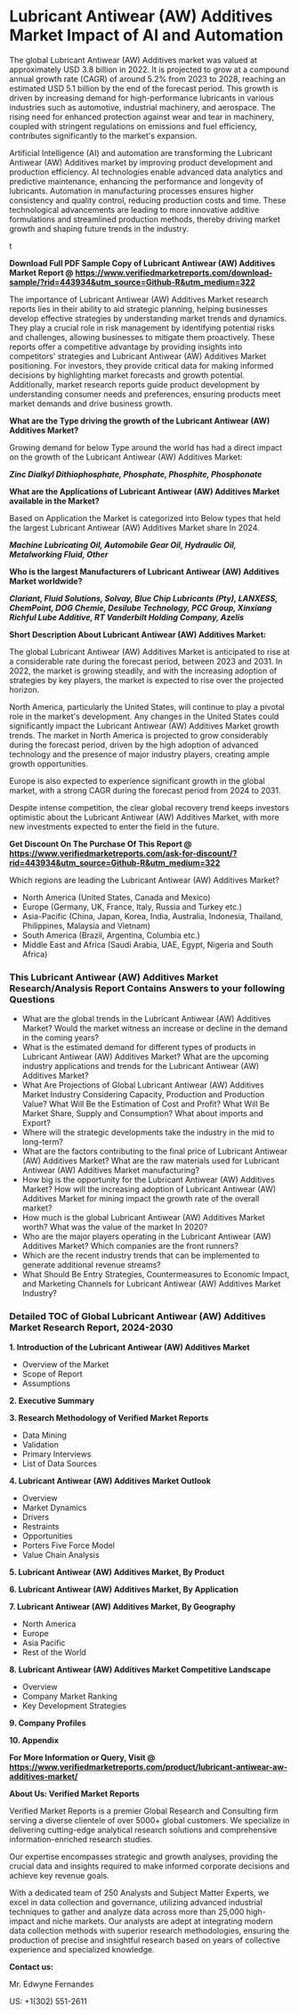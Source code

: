 <meta name="title" content="Global Lubricant Antiwear (AW) Additives Market Impact of AI and Automation"><meta name="description" content="The global Lubricant Antiwear (AW) Additives market was valued at approximately USD 3.8 billion in 2022. It is projected to grow at a compound annual growth rate (CAGR"><meta name="title" content="Lubricant Antiwear (AW) Additives Market Size, Share, Scope, Trends, Growth, Opportunities, Analysis, Forecast"><h1>Lubricant Antiwear (AW) Additives Market Impact of AI and Automation</h1><p>The global Lubricant Antiwear (AW) Additives market was valued at approximately USD 3.8 billion in 2022. It is projected to grow at a compound annual growth rate (CAGR) of around 5.2% from 2023 to 2028, reaching an estimated USD 5.1 billion by the end of the forecast period. This growth is driven by increasing demand for high-performance lubricants in various industries such as automotive, industrial machinery, and aerospace. The rising need for enhanced protection against wear and tear in machinery, coupled with stringent regulations on emissions and fuel efficiency, contributes significantly to the market's expansion.</p><p>Artificial Intelligence (AI) and automation are transforming the Lubricant Antiwear (AW) Additives market by improving product development and production efficiency. AI technologies enable advanced data analytics and predictive maintenance, enhancing the performance and longevity of lubricants. Automation in manufacturing processes ensures higher consistency and quality control, reducing production costs and time. These technological advancements are leading to more innovative additive formulations and streamlined production methods, thereby driving market growth and shaping future trends in the industry.</p>t</p><p id="" class=""><strong>Download Full PDF Sample Copy of Lubricant Antiwear (AW) Additives Market Report @ <a href="https://www.verifiedmarketreports.com/download-sample/?rid=443934&utm_source=Github-R&utm_medium=322" target="_blank">https://www.verifiedmarketreports.com/download-sample/?rid=443934&utm_source=Github-R&utm_medium=322</a></strong></p><p>The importance of&nbsp;Lubricant Antiwear (AW) Additives Market research reports lies in their ability to aid strategic planning, helping businesses develop effective strategies by understanding market trends and dynamics. They play a crucial role in risk management by identifying potential risks and challenges, allowing businesses to mitigate them proactively. These reports offer a competitive advantage by providing insights into competitors' strategies and Lubricant Antiwear (AW) Additives Market positioning. For investors, they provide critical data for making informed decisions by highlighting market forecasts and growth potential. Additionally, market research reports guide product development by understanding consumer needs and preferences, ensuring products meet market demands and drive business growth.</p><p><strong>What are the&nbsp;Type driving the growth of the Lubricant Antiwear (AW) Additives Market?</strong></p><p id="" class="">Growing demand for below Type around the world has had a direct impact on the growth of the Lubricant Antiwear (AW) Additives Market:</p><em><strong>Zinc Dialkyl Dithiophosphate, Phosphate, Phosphite, Phosphonate</strong></em></p><strong>What are the&nbsp;Applications&nbsp;of Lubricant Antiwear (AW) Additives Market available in the Market?</strong></p><p id="" class="">Based on Application the Market is categorized into Below types that held the largest Lubricant Antiwear (AW) Additives Market share In 2024.</p><em><strong>Machine Lubricating Oil, Automobile Gear Oil, Hydraulic Oil, Metalworking Fluid, Other</strong></em></p><strong>Who is the largest Manufacturers of Lubricant Antiwear (AW) Additives Market worldwide?</strong></p><p><em><strong>Clariant, Fluid Solutions, Solvay, Blue Chip Lubricants (Pty), LANXESS, ChemPoint, DOG Chemie, Desilube Technology, PCC Group, Xinxiang Richful Lube Additive, RT Vanderbilt Holding Company, Azelis</strong></em></p><p id="" class=""><strong>Short Description About Lubricant Antiwear (AW) Additives Market:</strong></p><p>The global Lubricant Antiwear (AW) Additives Market is anticipated to rise at a considerable rate during the forecast period, between 2023 and 2031. In 2022, the market is growing steadily, and with the increasing adoption of strategies by key players, the market is expected to rise over the projected horizon.</p><p>North America, particularly the United States, will continue to play a pivotal role in the market's development. Any changes in the United States could significantly impact the Lubricant Antiwear (AW) Additives Market growth trends. The market in North America is projected to grow considerably during the forecast period, driven by the high adoption of advanced technology and the presence of major industry players, creating ample growth opportunities.</p><p>Europe is also expected to experience significant growth in the global market, with a strong CAGR during the forecast period from 2024 to 2031.</p><p>Despite intense competition, the clear global recovery trend keeps investors optimistic about the Lubricant Antiwear (AW) Additives Market, with more new investments expected to enter the field in the future.</p><p id="" class=""><strong>Get Discount On The Purchase Of This Report @ <a href="https://www.verifiedmarketreports.com/ask-for-discount/?rid=443934&utm_source=Github-R&utm_medium=322" target="_blank">https://www.verifiedmarketreports.com/ask-for-discount/?rid=443934&utm_source=Github-R&utm_medium=322</a></strong></p>Which regions are leading the Lubricant Antiwear (AW) Additives Market?</p><ul><li>North America (United States, Canada and Mexico)</li><li>Europe (Germany, UK, France, Italy, Russia and Turkey etc.)</li><li>Asia-Pacific (China, Japan, Korea, India, Australia, Indonesia, Thailand, Philippines, Malaysia and Vietnam)</li><li>South America (Brazil, Argentina, Columbia etc.)</li><li>Middle East and Africa (Saudi Arabia, UAE, Egypt, Nigeria and South Africa)</li></ul><h3 id="" class="">This Lubricant Antiwear (AW) Additives Market Research/Analysis Report Contains Answers to your following Questions</h3><ul><li>What are the global trends in the Lubricant Antiwear (AW) Additives Market? Would the market witness an increase or decline in the demand in the coming years?</li><li>What is the estimated demand for different types of products in Lubricant Antiwear (AW) Additives Market? What are the upcoming industry applications and trends for the Lubricant Antiwear (AW) Additives Market?</li><li>What Are Projections of Global Lubricant Antiwear (AW) Additives Market Industry Considering Capacity, Production and Production Value? What Will Be the Estimation of Cost and Profit? What Will Be Market Share, Supply and Consumption? What about imports and Export?</li><li>Where will the strategic developments take the industry in the mid to long-term?</li><li>What are the factors contributing to the final price of Lubricant Antiwear (AW) Additives Market? What are the raw materials used for Lubricant Antiwear (AW) Additives Market manufacturing?</li><li>How big is the opportunity for the Lubricant Antiwear (AW) Additives Market? How will the increasing adoption of Lubricant Antiwear (AW) Additives Market for mining impact the growth rate of the overall market?</li><li>How much is the global Lubricant Antiwear (AW) Additives Market worth? What was the value of the market In 2020?</li><li>Who are the major players operating in the Lubricant Antiwear (AW) Additives Market? Which companies are the front runners?</li><li>Which are the recent industry trends that can be implemented to generate additional revenue streams?</li><li>What Should Be Entry Strategies, Countermeasures to Economic Impact, and Marketing Channels for Lubricant Antiwear (AW) Additives Market Industry?</li></ul><h3 id="" class="">Detailed TOC of Global Lubricant Antiwear (AW) Additives Market Research Report, 2024-2030</h3><p id="" class=""><strong>1. Introduction of the Lubricant Antiwear (AW) Additives Market</strong></p><ul><li>Overview of the Market</li><li>Scope of Report</li><li>Assumptions</li></ul><p id="" class=""><strong>2. Executive Summary</strong></p><p id="" class=""><strong>3. Research Methodology of Verified Market Reports</strong></p><ul><li>Data Mining</li><li>Validation</li><li>Primary Interviews</li><li>List of Data Sources</li></ul><p id="" class=""><strong>4. Lubricant Antiwear (AW) Additives Market Outlook</strong></p><ul><li>Overview</li><li>Market Dynamics</li><li>Drivers</li><li>Restraints</li><li>Opportunities</li><li>Porters Five Force Model</li><li>Value Chain Analysis</li></ul><p id="" class=""><strong>5. Lubricant Antiwear (AW) Additives Market, By Product</strong></p><p id="" class=""><strong>6. Lubricant Antiwear (AW) Additives Market, By Application</strong></p><p id="" class=""><strong>7. Lubricant Antiwear (AW) Additives Market, By Geography</strong></p><ul><li>North America</li><li>Europe</li><li>Asia Pacific</li><li>Rest of the World</li></ul><p id="" class=""><strong>8. Lubricant Antiwear (AW) Additives Market Competitive Landscape</strong></p><ul><li>Overview</li><li>Company Market Ranking</li><li>Key Development Strategies</li></ul><p id="" class=""><strong>9. Company Profiles</strong></p><p id="" class=""><strong>10. Appendix</strong></p><p id="" class=""><strong>For More Information or Query, Visit @ <a href="https://www.verifiedmarketreports.com/product/lubricant-antiwear-aw-additives-market/" target="_blank">https://www.verifiedmarketreports.com/product/lubricant-antiwear-aw-additives-market/</a></strong></p><p id="" class=""><strong>About Us: Verified Market Reports</strong></p><p id="" class="">Verified Market Reports is a premier Global Research and Consulting firm serving a diverse clientele of over 5000+ global customers. We specialize in delivering cutting-edge analytical research solutions and comprehensive information-enriched research studies.</p><p id="" class="">Our expertise encompasses strategic and growth analyses, providing the crucial data and insights required to make informed corporate decisions and achieve key revenue goals.</p><p id="" class="">With a dedicated team of 250 Analysts and Subject Matter Experts, we excel in data collection and governance, utilizing advanced industrial techniques to gather and analyze data across more than 25,000 high-impact and niche markets. Our analysts are adept at integrating modern data collection methods with superior research methodologies, ensuring the production of precise and insightful research based on years of collective experience and specialized knowledge.</p><p id="" class=""><strong>Contact us:</strong></p><p id="" class="">Mr. Edwyne Fernandes</p><p id="" class="">US: +1(302) 551-2611</p>